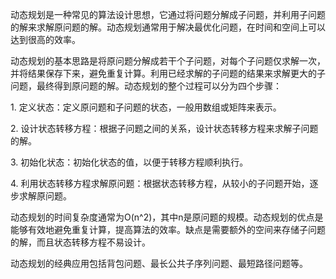 动态规划是一种常见的算法设计思想，它通过将问题分解成子问题，并利用子问题的解来求解原问题的解。动态规划通常用于解决最优化问题，在时间和空间上可以达到很高的效率。  
  
动态规划的基本思路是将原问题分解成若干个子问题，对每个子问题仅求解一次，并将结果保存下来，避免重复计算。利用已经求解的子问题的结果来求解更大的子问题，最终得到原问题的解。动态规划的整个过程可以分为四个步骤：  
  
1. 定义状态：定义原问题和子问题的状态，一般用数组或矩阵来表示。  
  
2. 设计状态转移方程：根据子问题之间的关系，设计状态转移方程来求解子问题的解。  
  
3. 初始化状态：初始化状态的值，以便于转移方程顺利执行。  
  
4. 利用状态转移方程求解原问题：根据状态转移方程，从较小的子问题开始，逐步求解原问题。  
  
动态规划的时间复杂度通常为O(n^2)，其中n是原问题的规模。动态规划的优点是能够有效地避免重复计算，提高算法的效率。缺点是需要额外的空间来存储子问题的解，而且状态转移方程不易设计。  
  
动态规划的经典应用包括背包问题、最长公共子序列问题、最短路径问题等。